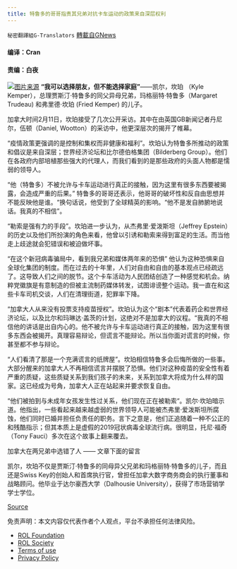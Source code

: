 ```yaml
---
title: 特鲁多的哥哥指责其兄弟对抗卡车运动的政策来自深层权利
---
```

`秘密翻譯組G-Translators` [轉載自GNews](https://gnews.org/zh-hans/1991771/)

#### 编译：Cran

#### 责编：白夜
![](https://assets.gnews.org/wp-content/uploads/2022/02/16446111291.png)[图片来源](http://facebook)
**“我可以选择朋友，但不能选择家庭”**——凯尔，坎珀 （Kyle Kemper），总理贾斯汀·特鲁多的同父异母兄弟，玛格丽特·特鲁多（Margaret Trudeau) 和弗里德·坎珀 (Fried Kemper) 的儿子。

加拿大时间2月11日，坎珀接受了几次公开采访。其中在由英国GB新闻记者丹尼尔，伍顿（Daniel, Wootton）的采访中，他更深层次的揭开了帷幕。

“疫情政策更强调的是控制和集权而非健康和福利”。坎珀认为特鲁多所推动的政策和倡议是来自深层；世界经济论坛和比尔德伯格集团（Bilderberg Group）。他们在各政府内部培植那些强大的代理人，而我们看到的是那些政府的头面人物都是懦弱的领导人。

“他（特鲁多）不被允许与卡车运动进行真正的接触，因为这里有很多东西要被揭露，会造成严重的后果。” 特鲁多的哥哥还表示，他哥哥的破坏性和反自由思想并不能反映他是谁。“换句话说，他受到了全球精英的影响。“他不是发自肺腑地说话。我真的不相信”。

“勒索是强有力的手段”。坎珀进一步认为，从杰弗里·爱泼斯坦（Jeffrey Epstein）的历史以及他们所扮演的角色来看，他曾以引诱和勒索来得到富足的生活。而当他走上歧途就会犯错误和被迫做坏事。

“在这个新冠病毒骗局中，看到我兄弟和媒体两年来的恐惧” 他认为这种恐惧来自全球化集团的制度。而在过去的十年里，人们对自由和自由的基本观点已经疏远了。这导致人们之间的脱节。这个卡车活动为人民团结创造了一种感觉和机会。纳粹党徽旗是有意制造的但被主流制药媒体转发，试图诽谤整个运动。我一直在和这些卡车司机交谈，人们在清理街道，犯罪率下降。

“加拿大人从来没有投票支持疫苗授权”。坎珀认为这个“剧本”代表着药企和世界经济论坛，以及比尔和玛琳达·盖茨的计划，这绝对不是加拿大的议程。“我真的不相信他的讲话是出自内心的。他不被允许与卡车运动进行真正的接触，因为这里有很多东西会被揭开。真理容易辩论，但谎言不能辩论。所以当你面对谎言的时候，你甚至都不参与辩论。

“人们看清了那是一个充满谎言的纸牌屋”。坎珀相信特鲁多会后悔所做的一些事。大部分醒来的加拿大人不再相信谎言并摆脱了恐惧。他们对这种疫苗的安全性有着严重的质疑，这些质疑关系到我们孩子的未来，关系到加拿大将成为什么样的国家。这已经成为号角，加拿大人正在站起来并要求恢复自由。

“他们被拍到与未成年女孩发生性过关系，他们现在正在被勒索“。凯尔·坎珀暗示道。他指出，一些看起来越来越虚弱的世界领导人可能被杰弗里·爱泼斯坦所腐蚀，他们同时已婚并担任负责任的职务。言下之意是，他们正追随着一种不公正的和残酷指示；但其本质上是虚假的2019冠状病毒全球流行病。很明显，托尼·福奇（Tony Fauci）多次在这个故事上翻来覆去。

加拿大在两兄弟中选错了人 —— 文章下面的留言

凯尔，坎珀不仅是贾斯汀·特鲁多的同母异父兄弟和玛格丽特·特鲁多的儿子，而且还是Swiss Key的创始人和首席执行官，曾担任加拿大数字商务商会的执行董事和战略顾问。他毕业于达尔豪西大学（Dalhousie University），获得了市场营销学学士学位。

[Source](https://www.extremelyamerican.com/post/justin-trudeau-s-half-brother-kyle-kemper-provides-context-behind-trudeau-s-failure-7-corruption)

 

免责声明：本文内容仅代表作者个人观点，平台不承担任何法律风险。

- [ROL Foundation](https://rolfoundation.org/)
- [ROL Society](https://rolsociety.org/)
- [Terms of use](https://gnews.org/terms-of-use-3/)
- [Privacy Policy](https://gnews.org/privacy-policy/)
